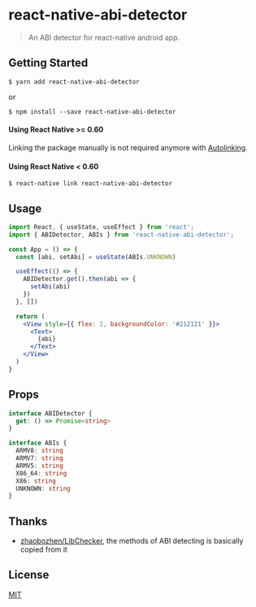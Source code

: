 # react-native-abi-detector

> An ABI detector for react-native android app.

## Getting Started

```
$ yarn add react-native-abi-detector
```

or

```
$ npm install --save react-native-abi-detector
```

#### Using React Native >= 0.60

Linking the package manually is not required anymore with [Autolinking](https://github.com/react-native-community/cli/blob/master/docs/autolinking.md).

#### Using React Native < 0.60

```
$ react-native link react-native-abi-detector
```

## Usage

```jsx
import React, { useState, useEffect } from 'react';
import { ABIDetector, ABIs } from 'react-native-abi-detector';

const App = () => { 
  const [abi, setAbi] = useState(ABIs.UNKNOWN)

  useEffect(() => {
    ABIDetector.get().then(abi => {
      setAbi(abi)
    })
  }, [])

  return (
    <View style={{ flex: 1, backgroundColor: '#212121' }}>
      <Text>
        {abi}
      </Text>
    </View>
  )
}
```

## Props

```ts
interface ABIDetector {
  get: () => Promise<string>
}

interface ABIs {
  ARMV8: string
  ARMV7: string
  ARMV5: string
  X86_64: string
  X86: string
  UNKNOWN: string
}
```
## Thanks

- [zhaobozhen/LibChecker](https://github.com/zhaobozhen/LibChecker), the methods of ABI detecting is basically copied from it

## License

[MIT](LICENSE)

